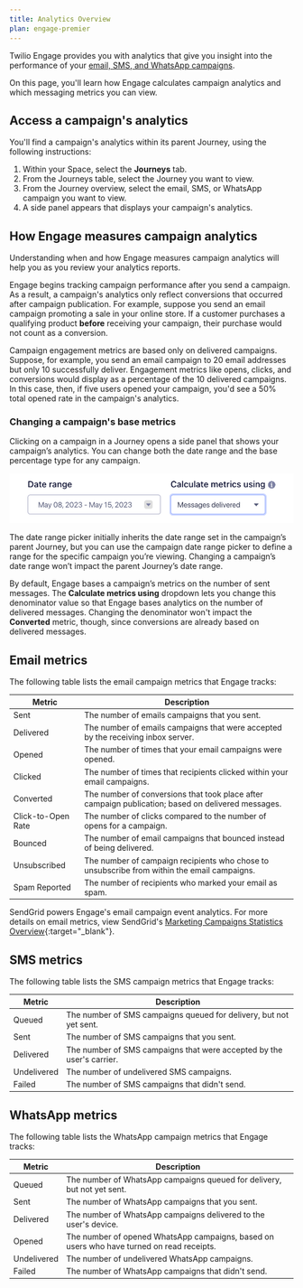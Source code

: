 ```yaml
---
title: Analytics Overview
plan: engage-premier
---
```


Twilio Engage provides you with analytics that give you insight into the performance of your [email, SMS, and WhatsApp campaigns](/docs/engage/campaigns/).

On this page, you'll learn how Engage calculates campaign analytics and which messaging metrics you can view.

## Access a campaign's analytics

You'll find a campaign's analytics within its parent Journey, using the following instructions:

1. Within your Space, select the **Journeys** tab.
2. From the Journeys table, select the Journey you want to view.
3. From the Journey overview, select the email, SMS, or WhatsApp campaign you want to view.
4. A side panel appears that displays your campaign's analytics.

## How Engage measures campaign analytics

Understanding when and how Engage measures campaign analytics will help you as you review your analytics reports.

Engage begins tracking campaign performance after you send a campaign. As a result, a campaign's analytics only reflect conversions that occurred after campaign publication. For example, suppose you send an email campaign promoting a sale in your online store. If a customer purchases a qualifying product **before** receiving your campaign, their purchase would not count as a conversion.

Campaign engagement metrics are based only on delivered campaigns. Suppose, for example, you send an email campaign to 20 email addresses but only 10 successfully deliver. Engagement metrics like opens, clicks, and conversions would display as a percentage of the 10 delivered campaigns. In this case, then, if five users opened your campaign, you'd see a 50% total opened rate in the campaign's analytics.

### Changing a campaign's base metrics 

Clicking on a campaign in a Journey opens a side panel that shows your campaign’s analytics. You can change both the date range and the base percentage type for any campaign.

![The date range picker and metric calculator dropdown in the Segment UI](../images/analytics_pickers.png "Date range picker and metric calculator")

The date range picker initially inherits the date range set in the campaign’s parent Journey, but you can use the campaign date range picker to define a range for the specific campaign you’re viewing. Changing a campaign’s date range won’t impact the parent Journey’s date range.

By default, Engage bases a campaign’s metrics on the number of sent messages. The **Calculate metrics using** dropdown lets you change this denominator value so that Engage bases analytics on the number of delivered messages. Changing the denominator won't impact the **Converted** metric, though, since conversions are already based on delivered messages.


## Email metrics

The following table lists the email campaign metrics that Engage tracks:

| Metric             | Description                                                                                        |
| ------------------ | -------------------------------------------------------------------------------------------------- |
| Sent               | The number of emails campaigns that you sent.                                                      |
| Delivered          | The number of emails campaigns that were accepted by the receiving inbox server.                   |
| Opened             | The number of times that your email campaigns were opened.                                         |
| Clicked            | The number of times that recipients clicked within your email campaigns.                           |
| Converted          | The number of conversions that took place after campaign publication; based on delivered messages. |
| Click-to-Open Rate | The number of clicks compared to the number of opens for a campaign.                               |
| Bounced            | The number of email campaigns that bounced instead of being delivered.                             |
| Unsubscribed       | The number of campaign recipients who chose to unsubscribe from within the email campaigns.        |
| Spam Reported      | The number of recipients who marked your email as spam.                                            |

SendGrid powers Engage's email campaign event analytics. For more details on email metrics, view SendGrid's [Marketing Campaigns Statistics Overview](https://docs.sendgrid.com/ui/analytics-and-reporting/marketing-campaigns-stats-overview){:target="_blank"}.


## SMS metrics

The following table lists the SMS campaign metrics that Engage tracks:


| Metric      | Description                                                           |
| ----------- | --------------------------------------------------------------------- |
| Queued      | The number of SMS campaigns queued for delivery, but not yet sent.    |
| Sent        | The number of SMS campaigns that you sent.                            |
| Delivered   | The number of SMS campaigns that were accepted by the user's carrier. |
| Undelivered | The number of undelivered SMS campaigns.                              |
| Failed      | The number of SMS campaigns that didn't send.                         |

## WhatsApp metrics

The following table lists the WhatsApp campaign metrics that Engage tracks:


| Metric      | Description                                                                               |
| ----------- | ----------------------------------------------------------------------------------------- |
| Queued      | The number of WhatsApp campaigns queued for delivery, but not yet sent.                   |
| Sent        | The number of WhatsApp campaigns that you sent.                                           |
| Delivered   | The number of WhatsApp campaigns delivered to the user's device.                          |
| Opened      | The number of opened WhatsApp campaigns, based on users who have turned on read receipts. |
| Undelivered | The number of undelivered WhatsApp campaigns.                                             |
| Failed      | The number of WhatsApp campaigns that didn't send.                                        |